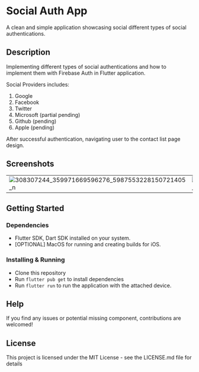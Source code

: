 # Social Auth App

A clean and simple application showcasing social different types of social authentications.

## Description

Implementing different types of social authentications and how to implement them with Firebase Auth in Flutter application.

Social Providers includes:
1. Google 
2. Facebook
3. Twitter
4. Microsoft (partial pending)
5. Github (pending)
6. Apple (pending)

After successful authentication, navigating user to the contact list page design. 

## Screenshots
|   |   |   |
|---|---|---|
|![308307244_359971669596276_5987553228150721405_n](https://user-images.githubusercontent.com/81812726/192216392-883e6f0b-6e5b-4086-ad20-ed03ffae734e.png)|![308456038_801087391041593_3167086906732262761_n](https://user-images.githubusercontent.com/81812726/192216401-decad25d-3225-4ae1-b08f-001afebcb8e1.png)|![308329127_768816270858940_1821918088298404205_n](https://user-images.githubusercontent.com/81812726/192216411-b5309eb1-9ff0-41d7-a998-4b6132c106aa.png)|


## Getting Started

### Dependencies

- Flutter SDK, Dart SDK installed on your system.
- [OPTIONAL] MacOS for running and creating builds for iOS.

### Installing & Running

- Clone this repository
- Run `flutter pub get` to install dependencies
- Run `flutter run` to run the application with the attached device.

## Help

If you find any issues or potential missing component, contributions are welcomed!

## License

This project is licensed under the MIT License - see the LICENSE.md file for details
